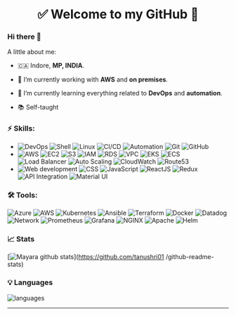 
<h1 align="center"> 
	✅ Welcome to my GitHub 🚀
</h1>

### Hi there 👋

<!--
**Tanushri Mujwar** is a ✨ _special_ ✨ repository because its `README.md` (this file) appears on your GitHub profile.
-->

A little about me:

-  🇨🇦  Indore, **MP, INDIA**.
- 🔭  I’m currently working with **AWS** and **on premises**.
- 🌱  I’m currently learning everything related to **DevOps** and **automation**.

- 📚  Self-taught

### ⚡ Skills:
- ![DevOps](https://img.shields.io/badge/-DevOps-yellowgreen) ![Shell](https://img.shields.io/badge/-Shell-4EAA25?&logo=gnu%20bash&logoColor=FFFFFF) ![Linux](https://img.shields.io/badge/-Linux-FCC624?&logo=linux&logoColor=FFFFFF) ![CI/CD](https://img.shields.io/badge/-CI/CD-yellowgreen) ![Automation](https://img.shields.io/badge/-Automation-green) ![Git](https://img.shields.io/badge/-Git-F05032?&logo=git&logoColor=FFFFFF) ![GitHub](https://img.shields.io/badge/-GitHub-181717?&logo=GitHub&logoColor=FFFFFF)  
- ![AWS](https://img.shields.io/badge/-AWS-232F3E?&logo=amazon%20aws&logoColor=FFFFFF) ![EC2](https://img.shields.io/badge/-EC2-orange?&logo=amazonec2&logoColor=FFFFFF) ![S3](https://img.shields.io/badge/-S3-569A31?&logo=amazons3&logoColor=FFFFFF) ![IAM](https://img.shields.io/badge/-IAM-DD344C?&logo=amazonaws&logoColor=FFFFFF) ![RDS](https://img.shields.io/badge/-RDS-527FFF?&logo=amazonrds&logoColor=FFFFFF) ![VPC](https://img.shields.io/badge/-VPC-87CEEB?&logo=amazonaws&logoColor=FFFFFF) ![EKS](https://img.shields.io/badge/-EKS-FF69B4?&logo=amazoneks&logoColor=FFFFFF) ![ECS](https://img.shields.io/badge/-ECS-FF1493?&logo=amazonecs&logoColor=FFFFFF) ![Load Balancer](https://img.shields.io/badge/-Load%20Balancer-00BFFF?&logo=awselasticloadbalancing&logoColor=FFFFFF) ![Auto Scaling](https://img.shields.io/badge/-Auto%20Scaling-FFB6C1?&logo=amazonaws&logoColor=FFFFFF) ![CloudWatch](https://img.shields.io/badge/-CloudWatch-BA55D3?&logo=amazoncloudwatch&logoColor=FFFFFF) ![Route53](https://img.shields.io/badge/-Route%2053-8C4FFF?&logo=amazonroute53&logoColor=FFFFFF)  
- ![Web development](https://img.shields.io/badge/-HTML-yellowgreen) ![CSS](https://img.shields.io/badge/-CSS-yellow) ![JavaScript](https://img.shields.io/badge/-JavaScript-purple) ![ReactJS](https://img.shields.io/badge/-ReactJS-pink) ![Redux](https://img.shields.io/badge/-Redux-coral) ![API Integration](https://img.shields.io/badge/-API%20Integration-red) ![Material UI](https://img.shields.io/badge/-Material%20UI-blue)


### 🛠 Tools:
![Azure](https://img.shields.io/badge/-Azure-326CE5?&logo=Azure&logoColor=FFFFFF) ![AWS](https://img.shields.io/badge/-AWS-232F3E?&logo=amazon%20aws&logoColor=FFFFFF) ![Kubernetes](https://img.shields.io/badge/-Kubernetes-326CE5?&logo=kubernetes&logoColor=FFFFFF) ![Ansible](https://img.shields.io/badge/-Ansible-EE0000?&logo=ansible&logoColor=FFFFFF) ![Terraform](https://img.shields.io/badge/-Terraform-623CE4?&logo=terraform&logoColor=FFFFF) ![Docker](https://img.shields.io/badge/-Docker-2496ED?&logo=docker&logoColor=FFFFFF) ![Datadog](https://img.shields.io/badge/-Datadog-632CA6?&logo=Datadog&logoColor=FFFFFF) ![Network](https://img.shields.io/badge/-Network-brightgreen?&logo=Network&logoColor=FFFFFF) ![Prometheus](https://img.shields.io/badge/-Prometheus-E6522C?&logo=prometheus&logoColor=FFFFFF) ![Grafana](https://img.shields.io/badge/-Grafana-F46800?&logo=grafana&logoColor=FFFFFF) ![NGINX](https://img.shields.io/badge/-NGINX-009639?&logo=nginx&logoColor=FFFFFF) ![Apache](https://img.shields.io/badge/-Apache-009639?&logo=apache&logoColor=FFFFFF) ![Helm](https://img.shields.io/badge/-Helm-0F1689?&logo=helm&logoColor=FFFFFF)

### 📈 Stats 
 
[![Mayara github stats](https://github-readme-stats.vercel.app/api?username=tanushri01&theme=cobalt&show_icons=true)](https://github.com/tanushri01 /github-readme-stats)

### 💡  Languages 
![languages](https://github-readme-stats.vercel.app/api/top-langs/?username=tanushri01&hide=scss&layout=compact&theme=cobalt&title_color=2ED3EA)

<hr>

